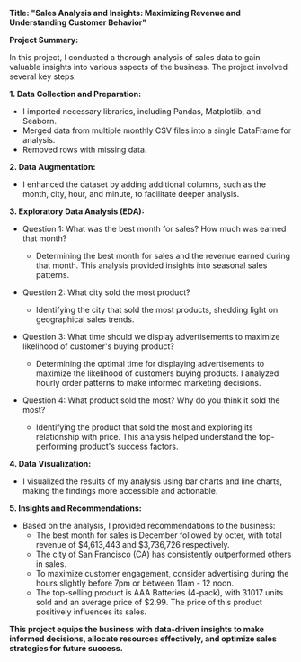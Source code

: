 **Title: "Sales Analysis and Insights: Maximizing Revenue and Understanding Customer Behavior"**

**Project Summary:**

In this project, I conducted a thorough analysis of sales data to gain valuable insights into various aspects of the business.
The project involved several key steps:

**1. Data Collection and Preparation:**
   - I imported necessary libraries, including Pandas, Matplotlib, and Seaborn.
   - Merged data from multiple monthly CSV files into a single DataFrame for analysis.
   - Removed rows with missing data.

**2. Data Augmentation:**
   - I enhanced the dataset by adding additional columns, such as the month, city, hour, and minute, to facilitate deeper analysis.
   
**3. Exploratory Data Analysis (EDA):**

   - Question 1: What was the best month for sales? How much was earned that month?
       - Determining the best month for sales and the revenue earned during that month. 
         This analysis provided insights into seasonal sales patterns.

   - Question 2: What city sold the most product?
       - Identifying the city that sold the most products, shedding light on geographical sales trends.
   
   - Question 3: What time should we display advertisements to maximize likelihood of customer's buying product?
       - Determining the optimal time for displaying advertisements to maximize the likelihood of customers buying products.
         I analyzed hourly order patterns to make informed marketing decisions.
   
   - Question 4: What product sold the most? Why do you think it sold the most?
       - Identifying the product that sold the most and exploring its relationship with price. 
                 This analysis helped understand the top-performing product's success factors.
   
**4. Data Visualization:**
   - I visualized the results of my analysis using bar charts and line charts, making the findings more accessible and actionable.

**5. Insights and Recommendations:**
   - Based on the analysis, I provided recommendations to the business:
      - The best month for sales is December followed by octer, with total revenue of $4,613,443 and $3,736,726 respectively.
      - The city of San Francisco (CA) has consistently outperformed others in sales.
      - To maximize customer engagement, consider advertising during the hours slightly before 7pm  or between 11am - 12 noon.
      - The top-selling product is AAA Batteries (4-pack), with 31017 units sold and an average price of $2.99.
          The price of this product positively influences its sales.

**This project equips the business with data-driven insights to make informed decisions,
allocate resources effectively, and optimize sales strategies for future success.**
